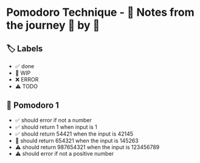 # Pomodoro Technique - 📝 Notes from the journey 🍅 by 🍅


## 🏷️ Labels

- ✅ done
- 🚧 WIP
- ❌ ERROR
- ⚠ TODO

## 🍅 Pomodoro 1

- ✅ should error if not a number
- ✅ should return 1 when input is 1
- ✅ should return 54421 when the input is 42145
- 🚧 should return 654321 when the input is 145263
- ⚠ should return 987654321 when the input is 123456789
- ⚠ should error if not a positive number
